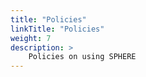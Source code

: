 ```yaml
---
title: "Policies"
linkTitle: "Policies"
weight: 7
description: >
    Policies on using SPHERE
---
```


